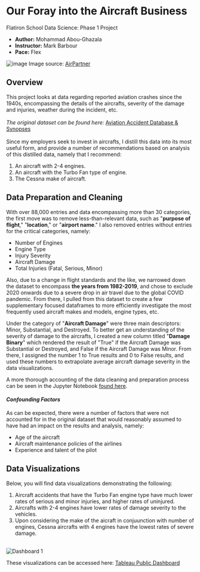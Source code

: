 # Our Foray into the Aircraft Business

Flatiron School Data Science: Phase 1 Project

    
* **Author:** Mohammad Abou-Ghazala <br/>
* **Instructor:** Mark Barbour <br/>
* **Pace:** Flex

![image](https://github.com/user-attachments/assets/269b37d4-5c37-4173-b4a8-1f0094ca8209)
Image source: [AirPartner](https://www.airpartner.com/en/aircraft-guide/)

## Overview
This project looks at data regarding reported aviation crashes since the 1940s, encompassing the details of the aircrafts, severity of the damage and injuries, weather during the incident, etc. <br/><br/>
_The original dataset can be found here:_ [Aviation Accident Database & Synopses](https://www.kaggle.com/datasets/khsamaha/aviation-accident-database-synopses?resource=download&select=AviationData.csv) <br/><br/>
Since my employers seek to invest in aircrafts, I distill this data into its most useful form, and provide a number of recommendations based on analysis of this distilled data, namely that I recommend: 
1) An aircraft with 2-4 engines.
2) An aircraft with the Turbo Fan type of engine.
3) The Cessna make of aircraft.

## Data Preparation and Cleaning
With over 88,000 entries and data encompassing more than 30 categories, the first move was to remove less-than-relevant data, such as "__purpose of flight__," "__location__," or "__airport name__." I also removed entries without entries for the critical categories, namely:
* Number of Engines
* Engine Type
* Injury Severity
* Aircraft Damage
* Total Injuries (Fatal, Serious, Minor) <br/>

Also, due to a change in flight standards and the like, we narrowed down the dataset to encompass __the years from 1982-2019__, and chose to exclude 2020 onwards due to a severe drop in air travel due to the global COVID pandemic. From there, I pulled from this dataset to create a few supplementary focused dataframes to more efficiently investigate the most frequently used aircraft makes and models, engine types, etc.

Under the category of "__Aircraft Damage__" were three main descriptors: Minor, Substantial, and Destroyed. To better get an understanding of the severity of damage to the aircrafts, I created a new column titled "__Damage Binary__" which rendered the result of "True" if the Aircraft Damage was Substantial or Destroyed, and False if the Aircraft Damage was Minor. From there, I assigned the number 1 to True results and 0 to False results, and used these numbers to extrapolate average aircraft damage severity in the data visualizations.

A more thorough accounting of the data cleaning and preparation process can be seen in the Jupyter Notebook [found here](https://github.com/momopajamas/Phase_1_Project/blob/main/Aircraft%20Damage.ipynb). 

#### _Confounding Factors_
As can be expected, there were a number of factors that were not accounted for in the original dataset that would reasonably assumed to have had an impact on the results and analysis, namely:
* Age of the aircraft
* Aircraft maintenance policies of the airlines
* Experience and talent of the pilot

## Data Visualizations
Below, you will find data visualizations demonstrating the following: <br/>
1) Aircraft accidents that have the Turbo Fan engine type have much lower rates of serious and minor injuries, and higher rates of uninjured.
2) Aircrafts with 2-4 engines have lower rates of damage severity to the vehicles.
3) Upon considering the make of the aicraft in conjuunction with number of engines, Cessna aircrafts with 4 engines have the lowest rates of severe damage. <br/><br/>

![Dashboard 1](https://github.com/user-attachments/assets/b50eaf7a-50b3-49c5-9135-e007d5d726f3)


These visualizations can be accessed here: [Tableau Public Dashboard](https://public.tableau.com/app/profile/mohammad.abou.ghazala/viz/Phase1Project-TotalofInjuriesandUninjured/Dashboard1?publish=yes) 
